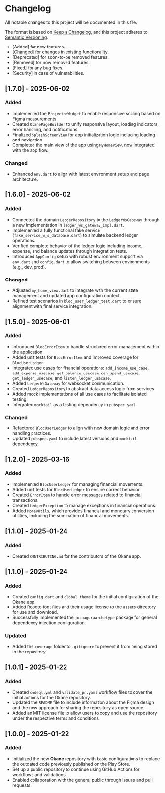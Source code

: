 # Changelog

All notable changes to this project will be documented in this file.

The format is based on [Keep a Changelog](https://keepachangelog.com/en/1.0.0/),
and this project adheres to [Semantic Versioning](https://semver.org/spec/v2.0.0.html).

- [Added] for new features.
- [Changed] for changes in existing functionality.
- [Deprecated] for soon-to-be removed features.
- [Removed] for now removed features.
- [Fixed] for any bug fixes.
- [Security] in case of vulnerabilities.

## [1.7.0] - 2025-06-02

### Added

* Implemented the `ProjectorWidget` to enable responsive scaling based on Figma measurements.
* Created `OkanePageBuilder` to unify responsive layout, loading indicators, error handling, and notifications.
* Finalized `SplashScreenView` for app initialization logic including loading and navigation.
* Completed the main view of the app using `MyHomeView`, now integrated with the app flow.

### Changed

* Enhanced `env.dart` to align with latest environment setup and page architecture.

## [1.6.0] - 2025-06-02

### Added

* Connected the domain `LedgerRepository` to the `LedgerWsGateway` through a new implementation in `ledger_ws_gateway_impl.dart`.
* Implemented a fully functional fake service (`fake_service_w_s_database.dart`) to simulate backend ledger operations.
* Verified complete behavior of the ledger logic including income, expense, and balance updates through integration tests.
* Introduced `AppConfig` setup with robust environment support via `env.dart` and `config.dart` to allow switching between environments (e.g., dev, prod).

### Changed

* Adjusted `my_home_view.dart` to integrate with the current state management and updated app configuration context.
* Refined test scenarios in `bloc_user_ledger_test.dart` to ensure alignment with final service integration.



## [1.5.0] - 2025-06-01

### Added

* Introduced `BlocErrorItem` to handle structured error management within the application.
* Added unit tests for `BlocErrorItem` and improved coverage for `BlocUserLedger`.
* Integrated use cases for financial operations: `add_income_use_case`, `add_expense_usecase`, `get_balance_usecase`, `can_spend_usecase`, `get_ledger_usecase`, and `listen_ledger_usecase`.
* Added `LedgerWsGateway` for websocket communication.
* Created `LedgerRepository` to abstract data access logic from services.
* Added mock implementations of all use cases to facilitate isolated testing.
* Integrated `mocktail` as a testing dependency in `pubspec.yaml`.

### Changed

* Refactored `BlocUserLedger` to align with new domain logic and error handling practices.
* Updated `pubspec.yaml` to include latest versions and `mocktail` dependency.

## [1.2.0] - 2025-03-16

### Added
- Implemented `BlocUserLedger` for managing financial movements.
- Added unit tests for `BlocUserLedger` to ensure correct behavior.
- Created `ErrorItem` to handle error messages related to financial transactions.
- Created `LedgerException` to manage exceptions in financial operations.
- Added `MoneyUtils`, which provides financial and monetary conversion utilities, including the summation of financial movements.

## [1.1.0] - 2025-01-24

### Added
- Created `CONTRIBUTING.md` for the contributors of the Okane app.

## [1.1.0] - 2025-01-24

### Added
- Created `config.dart` and `global_theme` for the initial configuration of the Okane app.
- Added Roboto font files and their usage license to the `assets` directory for use and download.
- Successfully implemented the `jocaaguraarchetype` package for general dependency injection configuration.

### Updated
- Added the `coverage` folder to `.gitignore` to prevent it from being stored in the repository.

## [1.0.1] - 2025-01-22

### Added
- Created `codeql.yml` and `validate_pr.yaml` workflow files to cover the initial actions for the Okane repository.
- Updated the `README` file to include information about the Figma design and the new approach for sharing the repository as open source.
- Added an MIT license file to allow users to copy and use the repository under the respective terms and conditions.

## [1.0.0] - 2025-01-22

### Added
- Initialized the new **Okane** repository with basic configurations to replace the outdated code previously published on the Play Store.
- Set up a public repository to continue using GitHub Actions for workflows and validations.
- Enabled collaboration with the general public through issues and pull requests.
